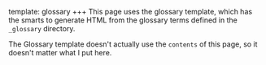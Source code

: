 template: glossary
+++
This page uses the glossary template, which has the smarts to generate HTML
from the glossary terms defined in the `_glossary` directory.

The Glossary template doesn't actually use the `contents` of this page, so
it doesn't matter what I put here.